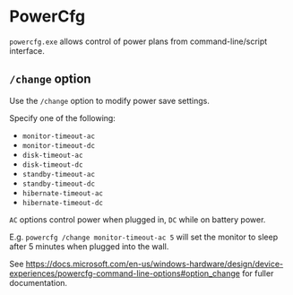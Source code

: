 # PowerCfg
`powercfg.exe` allows control of power plans from command-line/script interface.

## `/change` option
Use the `/change` option to modify power save settings.

Specify one of the following:

* `monitor-timeout-ac`
* `monitor-timeout-dc`
* `disk-timeout-ac`
* `disk-timeout-dc`
* `standby-timeout-ac`
* `standby-timeout-dc`
* `hibernate-timeout-ac`
* `hibernate-timeout-dc`

`AC` options control power when plugged in, `DC` while on battery power.

E.g. `powercfg /change monitor-timeout-ac 5` will set the monitor to sleep after 5 minutes when plugged into the wall.

See https://docs.microsoft.com/en-us/windows-hardware/design/device-experiences/powercfg-command-line-options#option_change for fuller documentation.
